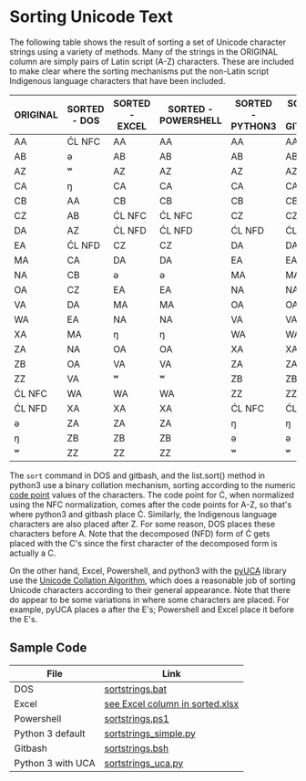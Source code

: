 # Sorting Unicode Text

The following table shows the result of sorting a set of Unicode character strings using a variety of methods. Many of the strings in the ORIGINAL column are simply pairs of Latin script (A-Z) characters. These are included to make clear where the sorting mechanisms put the non-Latin script Indigenous language characters that have been included.

|ORIGINAL|SORTED - DOS|SORTED - EXCEL|SORTED - POWERSHELL|SORTED - PYTHON3|SORTED - GITBASH|SORTED-pyUCA|
|---| --- | --- | --- | --- | --- | --- |
|AA|ĆL NFC|AA|AA|AA|AA|AA|
|AB|ə|AB|AB|AB|AB|AB|
|AZ|ʷ|AZ|AZ|AZ|AZ|AZ|
|CA|ŋ|CA|CA|CA|CA|CA|
|CB|AA|CB|CB|CB|CB|CB|
|CZ|AB|ĆL NFC|ĆL NFC|CZ|CZ|ĆL NFC|
|DA|AZ|ĆL NFD|ĆL NFD|ĆL NFD|ĆL NFD|ĆL NFD|
|EA|ĆL NFD|CZ|CZ|DA|DA|CZ|
|MA|CA|DA|DA|EA|EA|DA|
|NA|CB|ə|ə|MA|MA|EA|
|OA|CZ|EA|EA|NA|NA|ə|
|VA|DA|MA|MA|OA|OA|MA|
|WA|EA|NA|NA|VA|VA|NA|
|XA|MA|ŋ|ŋ|WA|WA|ŋ|
|ZA|NA|OA|OA|XA|XA|OA|
|ZB|OA|VA|VA|ZA|ZA|VA|
|ZZ|VA|ʷ|ʷ|ZB|ZB|ʷ|
|ĆL NFC|WA|WA|WA|ZZ|ZZ|WA|
|ĆL NFD|XA|XA|XA|ĆL NFC|ĆL NFC|XA|
|ə|ZA|ZA|ZA|ŋ|ŋ|ZA|
|ŋ|ZB|ZB|ZB|ə|ə|ZB|
|ʷ|ZZ|ZZ|ZZ|ʷ|ʷ|ZZ|

The `sort` command in DOS and gitbash, and the list.sort() method in python3 use a binary collation mechanism, sorting according to the numeric [code point](../../glossary.md#code-point) values of the characters. The code point for Ć, when normalized using the NFC normalization, comes after the code points for A-Z, so that's where python3 and gitbash place Ć.  Similarly, the Indigenous language characters are also placed after Z. For some reason, DOS places these characters before A. Note that the decomposed (NFD) form of Ć gets placed with the C's since the first character of the decomposed form is actually a C. 

On the other hand, Excel, Powershell, and python3 with the [pyUCA](https://pypi.org/project/pyuca/) library use the [Unicode Collation Algorithm](http://unicode.org/reports/tr10/), which does a reasonable job of sorting Unicode characters according to their general appearance. Note that there do appear to be some variations in where some characters are placed. For example, pyUCA places ə after the E's; Powershell and Excel place it before the E's.

## Sample Code

|File|Link|
|----|----|
|DOS| [sortstrings.bat](./sortstrings.bat)|
|Excel|[see Excel column in sorted.xlsx](./sorted.xlsx) |
|Powershell|[sortstrings.ps1](./sortstrings.ps1)|
|Python 3 default|[sortstrings_simple.py](./sortstrings_simple.py) |
|Gitbash|[sortstrings.bsh](./sortstrings.bsh)|
|Python 3 with UCA|[sortstrings_uca.py](sortstrings_uca.py)|



